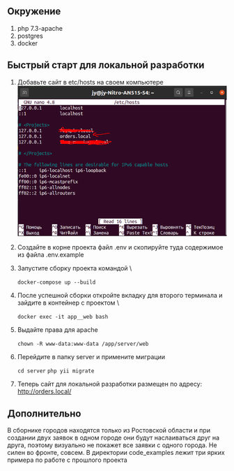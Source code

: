 ## Окружение
1. php 7.3-apache
2. postgres
3. docker

## Быстрый старт для локальной разработки
1. Добавьте сайт в etc/hosts на своем компьютере
   ![alt text](img/111.png)
2. Создайте в корне проекта файл .env и скопируйте туда содержимое из файла .env.example
3. Запустите сборку проекта командой \

   `docker-compose up --build`

4. После успешной сборки откройте вкладку для второго терминала и зайдите в контейнер с проектом \

   `docker exec -it app__web bash`

5. Выдайте права для apache

    `chown -R www-data:www-data /app/server/web`

6. Перейдите в папку server и примените миграции

    `cd server`
    `php yii migrate`

7. Теперь сайт для локальной разработки размещен по адресу: http://orders.local/

## Дополнительно
В сборнике городов находятся только из Ростовской области и при создании двух заявок в одном городе они будут наслаиваться друг на друга, поэтому визуально не покажет все заявки с одного города. Не силен во фронте, совсем.
В директории code_examples лежит три ярких примера по работе с прошлого проекта
